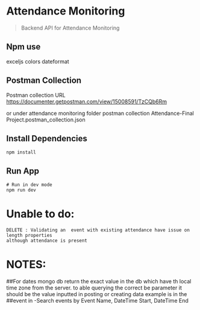 # Attendance Monitoring

> Backend API for Attendance Monitoring

## Npm use
exceljs
colors
dateformat
## Postman Collection
Postman collection
URL
https://documenter.getpostman.com/view/15008591/TzCQb6Rm

or 
under attendance monitoring folder postman collection
Attendance-Final Project.postman_collection.json

## Install Dependencies

```
npm install
```

## Run App

```
# Run in dev mode
npm run dev

```
# Unable to do:
```
DELETE : Validating an  event with existing attendance have issue on length properties 
although attendance is present
```
# NOTES:

##For dates mongo db return the exact value in the db which have th local time zone from the server. 
to able querying the correct be parameter it should be the value inputted in posting or creating data 
example is in the ##event in -Search events by Event Name, DateTime Start, DateTime End



